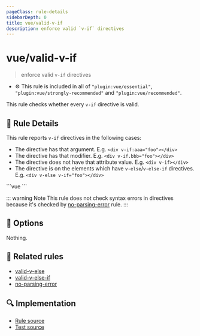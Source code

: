 ```yaml
---
pageClass: rule-details
sidebarDepth: 0
title: vue/valid-v-if
description: enforce valid `v-if` directives
---
```

# vue/valid-v-if
> enforce valid `v-if` directives

- :gear: This rule is included in all of `"plugin:vue/essential"`, `"plugin:vue/strongly-recommended"` and `"plugin:vue/recommended"`.

This rule checks whether every `v-if` directive is valid.

## :book: Rule Details

This rule reports `v-if` directives in the following cases:

- The directive has that argument. E.g. `<div v-if:aaa="foo"></div>`
- The directive has that modifier. E.g. `<div v-if.bbb="foo"></div>`
- The directive does not have that attribute value. E.g. `<div v-if></div>`
- The directive is on the elements which have `v-else`/`v-else-if` directives. E.g. `<div v-else v-if="foo"></div>`

<eslint-code-block :rules="{'vue/valid-v-if': ['error']}">
```vue
<template>
  <!-- ✓ GOOD -->
  <div v-if="foo"/>
  <div v-else-if="bar"/>
  <div v-else/>

  <!-- ✗ BAD -->
  <div v-if/>
  <div v-if:aaa="foo"/>
  <div v-if.bbb="foo"/>
  <div
    v-if="foo"
    v-else
  />
  <div
    v-if="foo"
    v-else-if="bar"
  />
</template>
```
</eslint-code-block>

::: warning Note
This rule does not check syntax errors in directives because it's checked by [no-parsing-error] rule.
:::

## :wrench: Options

Nothing.

## :couple: Related rules

- [valid-v-else]
- [valid-v-else-if]
- [no-parsing-error]


[valid-v-else]: valid-v-else.md
[valid-v-else-if]: valid-v-else-if.md
[no-parsing-error]: no-parsing-error.md

## :mag: Implementation

- [Rule source](https://github.com/vuejs/eslint-plugin-vue/blob/master/lib/rules/valid-v-if.js)
- [Test source](https://github.com/vuejs/eslint-plugin-vue/blob/master/tests/lib/rules/valid-v-if.js)
